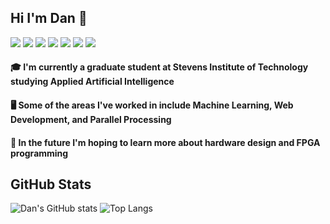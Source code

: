 ## Hi I'm Dan 🐒
<!-- icons with padding -->
![](https://img.shields.io/badge/OS-Linux-informational?style=flat&logo=Linux&logoColor=white&color=2bbc8a)
![](https://img.shields.io/badge/OS-Windows10-informational?style=flat&logo=Windows&logoColor=white&color=2bbc8a)
![](https://img.shields.io/badge/Code-Python3-informational?style=flat&logo=Python&logoColor=white&color=2bbc8a)
![](https://img.shields.io/badge/Code-JavaScript-informational?style=flat&logo=JavaScript&logoColor=white&color=2bbc8a)
![](https://img.shields.io/badge/Tools-Docker-informational?style=flat&logo=Docker&logoColor=white&color=2bbc8a)
![](https://img.shields.io/badge/Platform-TensorFlow-informational?style=flat&logo=TensorFlow&logoColor=white&color=2bbc8a)
![](https://img.shields.io/badge/Shell-Bash-informational?style=flat&logo=gnu-bash&logoColor=white&color=2bbc8a)

#### 🎓 I'm currently a graduate student at Stevens Institute of Technology studying Applied Artificial Intelligence
#### 🖥️ Some of the areas I've worked in include Machine Learning, Web Development, and Parallel Processing
#### 🔎 In the future I'm hoping to learn more about hardware design and FPGA programming


## GitHub Stats
![Dan's GitHub stats](https://github-readme-stats.vercel.app/api?username=danpelis&show_icons=true&theme=cobalt)
![Top Langs](https://github-readme-stats.vercel.app/api/top-langs/?username=danpelis&layout=compact&theme=cobalt)
<!--
**danpelis/danpelis** is a ✨ _special_ ✨ repository because its `README.md` (this file) appears on your GitHub profile.

Here are some ideas to get you started:

- 🔭 I’m currently working on ...
- 🌱 I’m currently learning ...
- 👯 I’m looking to collaborate on ...
- 🤔 I’m looking for help with ...
- 💬 Ask me about ...
- 📫 How to reach me: ...
- 😄 Pronouns: ...
- ⚡ Fun fact: ...
-->
